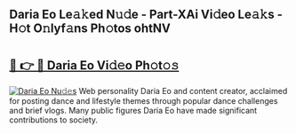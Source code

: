 ## Daria Eo Le𝚊𝚔ed N𝚞𝚍e - Part-XAi Vi𝚍eo Le𝚊𝚔s - H𝚘t O𝚗lyf𝚊ns Ph𝚘tos ohtNV

# <h2><a href="http://hf5j8l.feru.top/?c=Daria+Eo">🔗 👉 🔴 Daria Eo Vi𝚍𝚎o Ph𝚘t𝚘𝚜</a></h2>

[![Daria Eo Nu𝚍𝚎s](https://i.imgur.com/0TWrTi3.gif)](http://hf5j8l.feru.top/?c=Daria+Eo)
Web personality Daria Eo and content creator, acclaimed for posting dance and lifestyle themes through popular dance challenges and brief vlogs. Many public figures Daria Eo have made significant contributions to society. 
